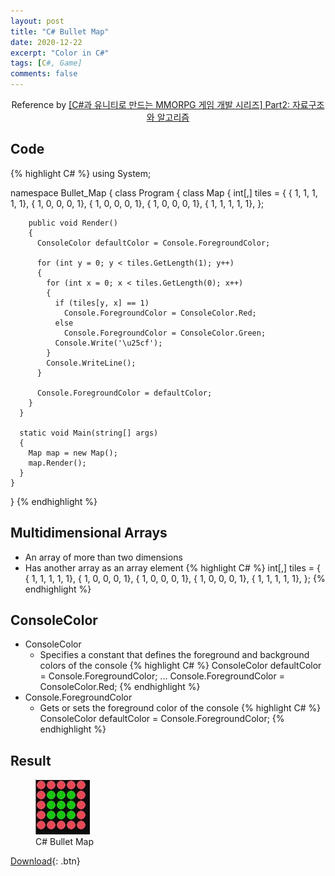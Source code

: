 ```yaml
---
layout: post
title: "C# Bullet Map"
date: 2020-12-22
excerpt: "Color in C#"
tags: [C#, Game]
comments: false
---
```



<center>Reference by <a href="https://www.inflearn.com/course/%EC%9C%A0%EB%8B%88%ED%8B%B0-mmorpg-%EA%B0%9C%EB%B0%9C-part2/dashboard">[C#과 유니티로 만드는 MMORPG 게임 개발 시리즈] Part2: 자료구조와 알고리즘</a></center>


## Code
{% highlight C# %}
  using System;

  namespace Bullet_Map
  {
    class Program
    {
      class Map
      {
        int[,] tiles = {
          { 1, 1, 1, 1, 1},
          { 1, 0, 0, 0, 1},
          { 1, 0, 0, 0, 1},
          { 1, 0, 0, 0, 1},
          { 1, 1, 1, 1, 1},
        };

        public void Render()
        {
          ConsoleColor defaultColor = Console.ForegroundColor;

          for (int y = 0; y < tiles.GetLength(1); y++)
          {
            for (int x = 0; x < tiles.GetLength(0); x++)
            {
              if (tiles[y, x] == 1)
                Console.ForegroundColor = ConsoleColor.Red;
              else
                Console.ForegroundColor = ConsoleColor.Green;
              Console.Write('\u25cf');
            }
            Console.WriteLine();
          }

          Console.ForegroundColor = defaultColor;
        }
      }
      
      static void Main(string[] args)
      {
        Map map = new Map();
        map.Render();
      }
    }
  }
{% endhighlight %}


## Multidimensional Arrays
  - An array of more than two dimensions
  - Has another array as an array element
{% highlight C# %}
  int[,] tiles = {
          { 1, 1, 1, 1, 1},
          { 1, 0, 0, 0, 1},
          { 1, 0, 0, 0, 1},
          { 1, 0, 0, 0, 1},
          { 1, 1, 1, 1, 1},
        };
{% endhighlight %}


## ConsoleColor
* ConsoleColor
  - Specifies a constant that defines the foreground and background colors of the console
{% highlight C# %}
  ConsoleColor defaultColor = Console.ForegroundColor;
  ...
  Console.ForegroundColor = ConsoleColor.Red;
{% endhighlight %}
* Console.ForegroundColor
  - Gets or sets the foreground color of the console
{% highlight C# %}
  ConsoleColor defaultColor = Console.ForegroundColor;
{% endhighlight %}

## Result
<figure>
  <a href="/assets/img/posts/cshap_bullet_map/0.jpg"><img src="/assets/img/posts/cshap_bullet_map/0.jpg"></a>
	<figcaption>C# Bullet Map</figcaption>
</figure>

[Download](https://github.com/leehuhlee/CShap){: .btn}
